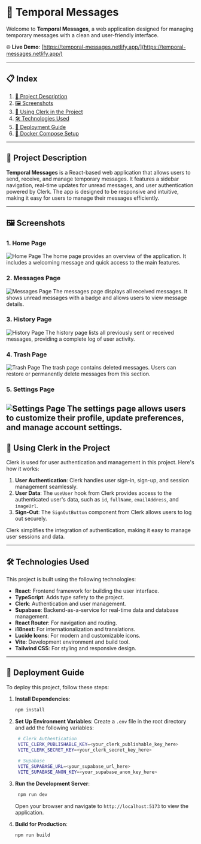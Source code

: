 # 📨 Temporal Messages

Welcome to **Temporal Messages**, a web application designed for managing temporary messages with a clean and user-friendly interface.

🌐 **Live Demo**: [https://temporal-messages.netlify.app/](https://temporal-messages.netlify.app/)

---

## 📋 Index

1. [📖 Project Description](#-project-description)
2. [🖼️ Screenshots](#-screenshots)
3. [🔑 Using Clerk in the Project](#-using-clerk-in-the-project)
4. [🛠️ Technologies Used](#️-technologies-used)
5. [🚀 Deployment Guide](#-deployment-guide)
6. [🐳 Docker Compose Setup](#-docker-compose-setup)

---

## 📖 Project Description

**Temporal Messages** is a React-based web application that allows users to send, receive, and manage temporary messages. It features a sidebar navigation, real-time updates for unread messages, and user authentication powered by Clerk. The app is designed to be responsive and intuitive, making it easy for users to manage their messages efficiently.

---

## 🖼️ Screenshots

### 1. **Home Page**
![Home Page](./screenshots/Home-receive-a-message.png)
The home page provides an overview of the application. It includes a welcoming message and quick access to the main features.

### 2. **Messages Page**
![Messages Page](./screenshots/messages-screen.png)
The messages page displays all received messages. It shows unread messages with a badge and allows users to view message details.

### 3. **History Page**
![History Page](./screenshots/history-screen.png)
The history page lists all previously sent or received messages, providing a complete log of user activity.

### 4. **Trash Page**
![Trash Page](./screenshots/trash-screen.png)
The trash page contains deleted messages. Users can restore or permanently delete messages from this section.

### 5. **Settings Page**
![Settings Page](./screenshots/settings-screen.png)
The settings page allows users to customize their profile, update preferences, and manage account settings.
---

## 🔑 Using Clerk in the Project

Clerk is used for user authentication and management in this project. Here's how it works:

1. **User Authentication**: Clerk handles user sign-in, sign-up, and session management seamlessly.
2. **User Data**: The `useUser` hook from Clerk provides access to the authenticated user's data, such as `id`, `fullName`, `emailAddress`, and `imageUrl`.
3. **Sign-Out**: The `SignOutButton` component from Clerk allows users to log out securely.

Clerk simplifies the integration of authentication, making it easy to manage user sessions and data.

---

## 🛠️ Technologies Used

This project is built using the following technologies:

- **React**: Frontend framework for building the user interface.
- **TypeScript**: Adds type safety to the project.
- **Clerk**: Authentication and user management.
- **Supabase**: Backend-as-a-service for real-time data and database management.
- **React Router**: For navigation and routing.
- **i18next**: For internationalization and translations.
- **Lucide Icons**: For modern and customizable icons.
- **Vite**: Development environment and build tool.
- **Tailwind CSS**: For styling and responsive design.

---

## 🚀 Deployment Guide

To deploy this project, follow these steps:

1. **Install Dependencies**:
   ```bash
   npm install
    ```
   
2. **Set Up Environment Variables**:
   Create a `.env` file in the root directory and add the following variables:
   ```bash
    # Clerk Authentication
    VITE_CLERK_PUBLISHABLE_KEY=<your_clerk_publishable_key_here>
    VITE_CLERK_SECRET_KEY=<your_clerk_secret_key_here>
    
    # Supabase
    VITE_SUPABASE_URL=<your_supabase_url_here>
    VITE_SUPABASE_ANON_KEY=<your_supabase_anon_key_here>
   
3. **Run the Development Server**:
   ```bash
    npm run dev
    ```
    Open your browser and navigate to `http://localhost:5173` to view the application.
4. **Build for Production**:
   ```bash
   npm run build
   ```